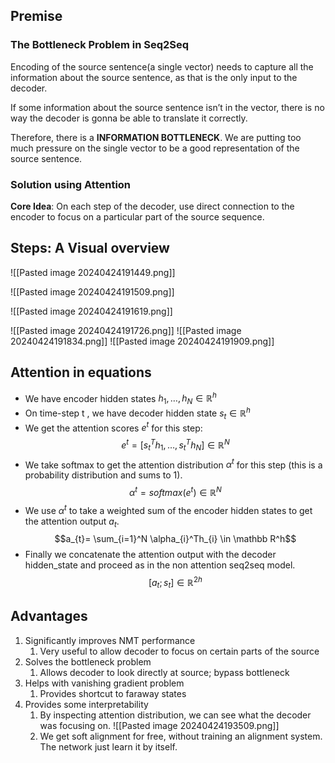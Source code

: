 ## Premise

### The Bottleneck Problem in Seq2Seq

Encoding of the source sentence(a single vector) needs to capture all the information about the source sentence, as that is the only input to the decoder. 

If some information about the source sentence isn’t in the vector, there is no way the decoder is gonna be able to translate it correctly. 

Therefore, there is a **INFORMATION BOTTLENECK**. We are putting too much pressure on the single vector to be a good representation of the source sentence.

### Solution using Attention
**Core Idea**: On each step of the decoder, use direct connection to
the encoder to focus on a particular part of the source sequence.

## Steps: A Visual overview


![[Pasted image 20240424191449.png]]


![[Pasted image 20240424191509.png]]

![[Pasted image 20240424191619.png]]

![[Pasted image 20240424191726.png]]
![[Pasted image 20240424191834.png]]
![[Pasted image 20240424191909.png]]

## Attention in equations

- We have encoder hidden states $h_1, …, h_{N} \in \mathbb R^{h}$
- On time-step t , we have decoder hidden state $s_t \in \mathbb R^{h}$
- We get the attention scores $e^t$ for this step: $$e^{t} = [s_{t}^{T}h_{1}, \dots, s_{t}^Th_{N}] \in \mathbb R^N$$
- We take softmax to get the attention distribution $\alpha^t$ for this step (this is a probability distribution and sums to 1). $$ \alpha^t = softmax(e^{t}) \in \mathbb R^N $$
- We use $\alpha^t$ to take a weighted sum of the encoder hidden states to get the attention output $a_t$.$$a_{t}= \sum_{i=1}^N \alpha_{i}^Th_{i} \in \mathbb R^h$$
- Finally we concatenate the attention output with the decoder hidden_state and proceed as in the non attention seq2seq model. $$[a_{t};s_{t}] \in \mathbb R^{2h}$$

## Advantages

1. Significantly improves NMT performance
	1. Very useful to allow decoder to focus on certain parts of the source
2. Solves the bottleneck problem
	1. Allows decoder to look directly at source; bypass bottleneck
3. Helps with vanishing gradient problem
	1. Provides shortcut to faraway states
4. Provides some interpretability
	1. By inspecting attention distribution, we can see what the decoder was focusing on.    ![[Pasted image 20240424193509.png]] 
	2. We get soft alignment for free, without training an alignment system. The network just learn it by itself.
